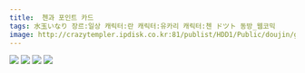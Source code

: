```yaml
---
title:  첸과 포인트 카드
tags: 水玉いなり 장르:일상 캐릭터:란 캐릭터:유카리 캐릭터:첸 ドツト 동방_웹코믹
image: http://crazytempler.ipdisk.co.kr:81/publist/HDD1/Public/doujin/ghap/5204/001.jpg
---
```

<img src="http://crazytempler.ipdisk.co.kr:81/publist/HDD1/Public/doujin/ghap/5204/001.jpg">
<img src="http://crazytempler.ipdisk.co.kr:81/publist/HDD1/Public/doujin/ghap/5204/002.jpg">
<img src="http://crazytempler.ipdisk.co.kr:81/publist/HDD1/Public/doujin/ghap/5204/003.jpg">
<img src="http://crazytempler.ipdisk.co.kr:81/publist/HDD1/Public/doujin/ghap/5204/004.jpg">
